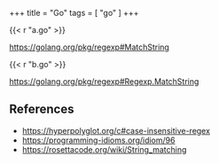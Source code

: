 +++
title = "Go"
tags = [ "go" ]
+++

{{< r "a.go" >}}

<https://golang.org/pkg/regexp#MatchString>

{{< r "b.go" >}}

<https://golang.org/pkg/regexp#Regexp.MatchString>

## References

- <https://hyperpolyglot.org/c#case-insensitive-regex>
- <https://programming-idioms.org/idiom/96>
- <https://rosettacode.org/wiki/String_matching>
